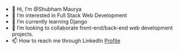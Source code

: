 - 👋 Hi, I’m @Shubham Maurya
- 👀 I’m interested in Full Stack Web Development
- 🌱 I’m currently learning Django
- 💞️ I’m looking to collaborate front-end/back-end web development projects.
- 📫 How to reach me through LinkedIn [Profile](https://linkedin.com/in/shubham-maurya-78a39b205)

<!---
shubham-156760530/shubham-156760530 is a ✨ special ✨ repository because its `README.md` (this file) appears on your GitHub profile.
You can click the Preview link to take a look at your changes.
--->
